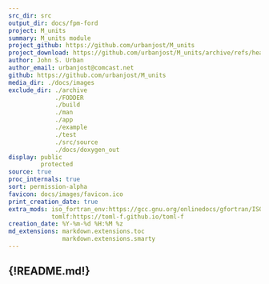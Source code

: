 ```yaml
---
src_dir: src
output_dir: docs/fpm-ford
project: M_units
summary: M_units module
project_github: https://github.com/urbanjost/M_units
project_download: https://github.com/urbanjost/M_units/archive/refs/heads/master.zip
author: John S. Urban
author_email: urbanjost@comcast.net
github: https://github.com/urbanjost/M_units
media_dir: ./docs/images
exclude_dir: ./archive
             ./FODDER
             ./build
             ./man
             ./app
             ./example
             ./test
             ./src/source
             ./docs/doxygen_out
display: public
         protected
source: true
proc_internals: true
sort: permission-alpha
favicon: docs/images/favicon.ico
print_creation_date: true
extra_mods: iso_fortran_env:https://gcc.gnu.org/onlinedocs/gfortran/ISO_005fFORTRAN_005fENV.html
            tomlf:https://toml-f.github.io/toml-f
creation_date: %Y-%m-%d %H:%M %z
md_extensions: markdown.extensions.toc
               markdown.extensions.smarty
---
```

<!--
author_pic:
twitter:
website:
-->
{!README.md!}
---
